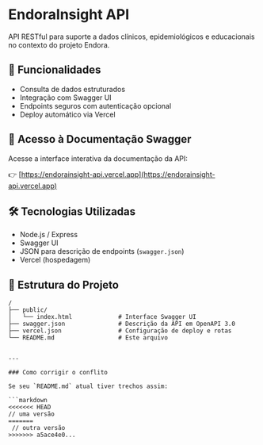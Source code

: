 # EndoraInsight API

API RESTful para suporte a dados clínicos, epidemiológicos e educacionais no contexto do projeto Endora.

## 📌 Funcionalidades

- Consulta de dados estruturados
- Integração com Swagger UI
- Endpoints seguros com autenticação opcional
- Deploy automático via Vercel

## 🚀 Acesso à Documentação Swagger

Acesse a interface interativa da documentação da API:

👉 [https://endorainsight-api.vercel.app](https://endorainsight-api.vercel.app)

## 🛠️ Tecnologias Utilizadas

- Node.js / Express
- Swagger UI
- JSON para descrição de endpoints (`swagger.json`)
- Vercel (hospedagem)

## 📂 Estrutura do Projeto

```plaintext
/
├── public/
│   └── index.html             # Interface Swagger UI
├── swagger.json               # Descrição da API em OpenAPI 3.0
├── vercel.json                # Configuração de deploy e rotas
└── README.md                  # Este arquivo


---

### Como corrigir o conflito

Se seu `README.md` atual tiver trechos assim:

```markdown
<<<<<<< HEAD
// uma versão
=======
 // outra versão
>>>>>>> a5ace4e0...
